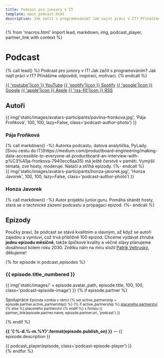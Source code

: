 ```yaml
---
title: Podcast pro juniory v IT
template: main_podcast.html
description: Jak začít s programováním? Jak najít práci v IT? Přinášíme odpovědi, inspiraci, motivaci.
---
```


{% from 'macros.html' import lead, markdown, img, podcast_player, partner_link with context %}


# Podcast

{% call lead() %}
Podcast pro juniory v IT! Jak začít s programováním? Jak najít práci v IT? Přinášíme odpovědi, inspiraci, motivaci.
{% endcall %}

<div class="standout">
  <a class="podcast-button youtube" href="https://www.youtube.com/channel/UCp-dlEJLFPaNExzYX079gCA">{{ 'youtube'|icon }} YouTube</a>
  <a class="podcast-button spotify" href="https://open.spotify.com/show/12w93IKRzfCsgo7XrGEVw4">{{ 'spotify'|icon }} Spotify</a>
  <a class="podcast-button google" href="https://podcasts.google.com/feed/aHR0cHM6Ly9qdW5pb3IuZ3VydS9hcGkvcG9kY2FzdC54bWw">{{ 'google'|icon }} Google</a>
  <a class="podcast-button apple" href="https://podcasts.apple.com/cz/podcast/junior-guru-podcast/id1603653549">{{ 'apple'|icon }} Apple</a>
  <a class="podcast-button rss" href="https://junior.guru/api/podcast.xml">{{ 'rss-fill'|icon }} RSS</a>
</div>

<h2 class="visually-hidden">Autoři</h2>
<div class="podcast-author">
  {{ img('static/images/avatars-participants/pavlina-fronkova.jpg', 'Pája Froňková', 100, 100, lazy=False, class='podcast-author-photo') }}
  <div class="podcast-author-body">
    <h3>Pája Froňková</h3>
    {% call markdown() -%}
      Autorka podcastu, datová analytička, PyLady. [Svou cestu do IT](https://medium.com/productboard-engineering/making-data-accessible-to-everyone-at-productboard-an-interview-with-p%C3%A1ja-fronkova-7940ecc6aa35) má ještě čerstvě v paměti. Vymýšlí témata, zve hosty, moderuje. Natáčí a stříhá epizody.
    {%- endcall %}
  </div>
</div>
<div class="podcast-author">
  {{ img('static/images/avatars-participants/honza-javorek.jpg', 'Honza Javorek', 100, 100, lazy=False, class='podcast-author-photo') }}
  <div class="podcast-author-body">
    <h3>Honza Javorek</h3>
    {% call markdown() -%}
      Autor projektu junior.guru. Pomáhá shánět hosty, stará se o technické zázemí podcastu a propagaci epizod.
    {%- endcall %}
  </div>
</div>

## Epizody

Poučky praví, že podcast se stává kvalitním a slavným, až když se autoři zajedou a vymluví, což trvá přibližně 100 epizod. Chceme vydávat zhruba **jednu epizodu měsíčně**, takže špičkové kvality a věčné slávy plánujeme dosáhnout kolem roku 2030. Znělku nám na míru složil [Patrik Veltruský](https://veltrusky.net/), děkujeme!

{% for episode in podcast_episodes %}
<div id="{{ episode.slug }}" class="podcast-episode">
  <h3>{{ episode.title_numbered }}</h3>
  {{ img('static/images/' + episode.avatar_path, episode.title, 100, 100, class='podcast-episode-image') }}
  {% if episode.partner %}
  <p>
    <span class="badge text-bg-primary">Spolupráce</span>
    <small>
    Epizoda vznikla v rámci
    {% set active_partnership = episode.partner.active_partnership() %}
    {% if active_partnership %}
      <a href="{{ pages|docs_url(active_partnership.page_url)|url }}">placeného partnerství</a>
    {% else %}
      placeného partnerství
    {% endif %}
    s firmou {{ partner_link(episode.partner.name, episode.partner.url, 'podcast') }}
    </small>
  </p>
  {% endif %}
  <p>
    <strong>{{ '{:%-d.%-m.%Y}'.format(episode.publish_on) }}</strong>
    — {{ episode.description }}
  </p>
  {{ podcast_player(episode, class='podcast-episode-player') }}
</div>
{% endfor %}
